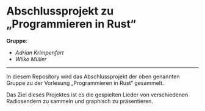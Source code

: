 Abschlussprojekt zu „Programmieren in Rust“
=========================================

**Gruppe**:

- *Adrian Krimpenfort*
- *Wilko Müller*

---

In diesem Repository wird das Abschlussprojekt der oben genannten Gruppe zu der Vorlesung „Programmieren in Rust“ gesammelt.

Das Ziel dieses Projektes ist es die gespielten Lieder von verschiedenen Radiosendern zu sammeln und graphisch zu präsentieren.
